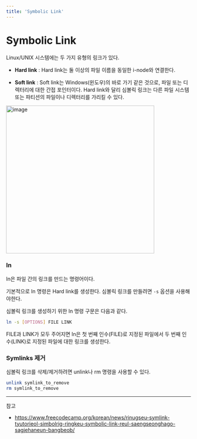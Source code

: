 ```yaml
---
title: 'Symbolic Link'
---
```

# Symbolic Link

Linux/UNIX 시스템에는 두 가지 유형의 링크가 있다. 

- **Hard link** : Hard link는 둘 이상의 파일 이름을 동일한 i-node와 연결한다.

- **Soft link** : Soft link는 Windows(윈도우)의 바로 가기 같은 것으로, 파일 또는 디렉터리에 대한 간접 포인터이다. Hard link와 달리 심볼릭 링크는 다른 파일 시스템 또는 파티션의 파일이나 디렉터리를 가리킬 수 있다.

<img width="404" alt="image" src="https://github.com/rlaisqls/TIL/assets/81006587/57de5a31-a97a-4c4b-bf5d-e9488b45b60f">


### ln

ln은 파일 간의 링크를 만드는 명령어이다.

기본적으로 ln 명령은 Hard link를 생성한다. 심볼릭 링크를 만들려면 `-s` 옵션을 사용해야한다. 

심볼릭 링크를 생성하기 위한 ln 명령 구문은 다음과 같다.

```bash
ln -s [OPTIONS] FILE LINK
```

FILE과 LINK가 모두 주어지면 ln은 첫 번째 인수(FILE)로 지정된 파일에서 두 번째 인수(LINK)로 지정된 파일에 대한 링크를 생성한다.

### Symlinks 제거

심볼릭 링크를 삭제/제거하려면 unlink나 rm 명령을 사용할 수 있다.

```bash
unlink symlink_to_remove
rm symlink_to_remove
```

---
참고
- https://www.freecodecamp.org/korean/news/rinugseu-symlink-tyutorieol-simbolrig-ringkeu-symbolic-link-reul-saengseonghago-sagjehaneun-bangbeob/